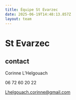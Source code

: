```yaml
---
title: Équipe St Evarzec 
date: 2025-06-19T14:48:13.857Z
layout: team
---
```


# St Evarzec 



## contact 

Corinne L’Helgouach

06 72 60 20 22

Lhelgouach.corinne@gmail.com

